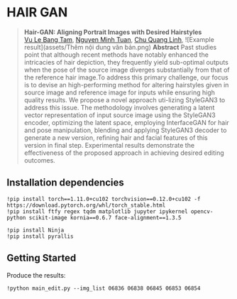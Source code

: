 # HAIR GAN
> **Hair-GAN: Aligning Portrait Images with Desired Hairstyles**<br/>
[Vu Le Bang Tam](https://github.com/TamVu02),
[Nguyen Minh Tuan](https://github.com/MinhTuan0510),
[Chu Quang Linh](https://github.com/linhchu1),
![Example result](assets/Thêm nội dung văn bản.png)
>  **Abstract** Past studies point that although recent methods have notably enhanced the intricacies of hair depiction, they frequently yield sub-optimal outputs when the pose of
the source image diverges substantially from that of the reference hair image.To address this primary challenge, our focus is to devise an high-performing
method for altering hairstyles given in source image and reference image for inputs while ensuring high quality results. We propose a novel approach uti-lizing StyleGAN3 to address this issue.
The methodology involves generating a latent vector representation of input source image using the StyleGAN3 encoder, optimizing the latent space, employing InterfaceGAN for hair and pose manipulation,
blending and applying StyleGAN3 decoder to generate a new version, refining hair and facial features of this version in final step. Experimental results demonstrate
the effectiveness of the proposed approach in achieving desired editing outcomes.

## Installation dependencies
```
!pip install torch==1.11.0+cu102 torchvision==0.12.0+cu102 -f https://download.pytorch.org/whl/torch_stable.html
!pip install ftfy regex tqdm matplotlib jupyter ipykernel opencv-python scikit-image kornia==0.6.7 face-alignment==1.3.5
```
```
!pip install Ninja
!pip install pyrallis
```

## Getting Started  
Produce the results:
```
!python main_edit.py --img_list 06836 06838 06845 06853 06854
```
